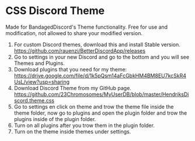 # CSS Discord Theme
Made for BandagedDiscord's Theme functionality.
Free for use and modification, not allowed to share your modified version.

1. For custom Discord themes, download this and install Stable version.
https://github.com/rauenzi/BetterDiscordApp/releases
2. Go to settings in your new Discord and go to the bottom and you will see Themes and Plugins.
3. Download plugins that you need for my theme: https://drive.google.com/file/d/1k5pQsm14aFcGbkHM4BM8EU7kcSkR4UsL/view?usp=sharing
4. Download Discord Theme from my GitHub page.
https://github.com/23Chromosomes/MyUserDB/blob/master/HendriksDiscord.theme.css
5. Go to settings en click on theme and trow the theme file inside the theme folder, now go to plugins and open the plugin folder and trow the plugins inside of the plugin folder.
6. Turn on all plugins after you trow them in the plugin folder.
7. Turn on the theme inside themes under settings.
